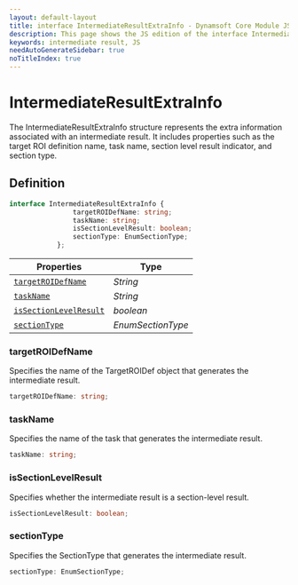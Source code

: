 ```yaml
---
layout: default-layout
title: interface IntermediateResultExtraInfo - Dynamsoft Core Module JS Edition API Reference
description: This page shows the JS edition of the interface IntermediateResultExtraInfo in Dynamsoft Core Module.
keywords: intermediate result, JS
needAutoGenerateSidebar: true
noTitleIndex: true
---
```


# IntermediateResultExtraInfo

The IntermediateResultExtraInfo structure represents the extra information associated with an intermediate result. It includes properties such as the target ROI definition name, task name, section level result indicator, and section type.

## Definition

```typescript
interface IntermediateResultExtraInfo {
                targetROIDefName: string;
                taskName: string;
                isSectionLevelResult: boolean;
                sectionType: EnumSectionType;
            };
```



| Properties                                             | Type                                |
| ----------------------------------------------------- | ----------------------------------- |
| [`targetROIDefName`](#targetroidefname)               | *String*                            |
| [`taskName`](#taskname)                               | *String*                            |
| [`isSectionLevelResult`](#issectionlevelresult)       | *boolean*                           |
| [`sectionType`](#sectiontype)                         | *EnumSectionType*                   |

### targetROIDefName

Specifies the name of the TargetROIDef object that generates the intermediate result.

```typescript
targetROIDefName: string;
```

### taskName

Specifies the name of the task that generates the intermediate result.

```typescript
taskName: string;
```

### isSectionLevelResult

Specifies whether the intermediate result is a section-level result.

```typescript
isSectionLevelResult: boolean;
```

### sectionType

Specifies the SectionType that generates the intermediate result.

```typescript
sectionType: EnumSectionType;
```